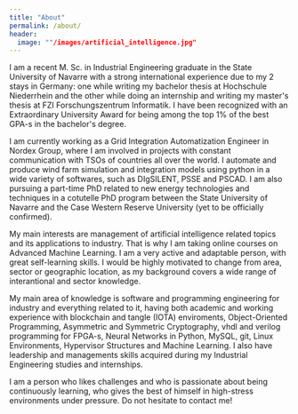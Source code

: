```yaml
---
title: "About"
permalink: /about/
header:
  image: ""/images/artificial_intelligence.jpg"
---
```


I am a recent M. Sc. in Industrial Engineering graduate in the State University of Navarre with a strong international experience due to my 2 stays in Germany: one while writing my bachelor thesis at Hochschule Niederrhein and the other while doing an internship and writing my master's thesis at FZI Forschungszentrum Informatik. I have been recognized with an Extraordinary University Award for being among the top 1% of the best GPA-s in the bachelor's degree.

I am currently working as a Grid Integration Automatization Engineer in Nordex Group, where I am involved in projects with constant communication with TSOs of countries all over the world. I automate and produce wind farm simulation and integration models using python in a wide variety of softwares, such as DIgSILENT, PSSE and PSCAD. I am also pursuing a part-time PhD related to new energy technologies and techniques in a cotutelle PhD program between the State University of Navarre and the Case Western Reserve University (yet to be officially confirmed).

My main interests are management of artificial intelligence related topics and its applications to industry. That is why I am taking online courses on Advanced Machine Learning. I am a very active and adaptable person, with great self-learning skills. I would be highly motivated to change from area, sector or geographic location, as my background covers a wide range of interantional and sector knowledge.

My main area of knowledge is software and programming engineering for industry and everything related to it, having both academic and working experience with blockchain and tangle (IOTA) enviroments, Object-Oriented Programming, Asymmetric and Symmetric Cryptography, vhdl and verilog programming for FPGA-s, Neural Networks in Python, MySQL, git, Linux Environments, Hypervisor Structures and Machine Learning. I also have leadership and managements skills acquired during my Industrial Engineering studies and internships.

I am a person who likes challenges and who is passionate about being continuously learning, who gives the best of himself in high-stress environments under pressure. Do not hesitate to contact me!
